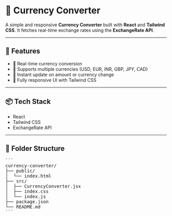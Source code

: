 # 💱 Currency Converter

A simple and responsive **Currency Converter** built with **React** and **Tailwind CSS**. It fetches real-time exchange rates using the **ExchangeRate API**.

---

## 🚀 Features

- 🔁 Real-time currency conversion
- 💸 Supports multiple currencies (USD, EUR, INR, GBP, JPY, CAD)
- 🔄 Instant update on amount or currency change
- 📱 Fully responsive UI with Tailwind CSS

---

## 📦 Tech Stack

- React
- Tailwind CSS
- ExchangeRate API

---

## 📂 Folder Structure

<pre>
```
currency-converter/
├── public/
│  └── index.html
├── src/
│  ├── CurrencyConverter.jsx
│  ├── index.css
│  └── index.js
├── package.json
└── README.md
```
</pre>
